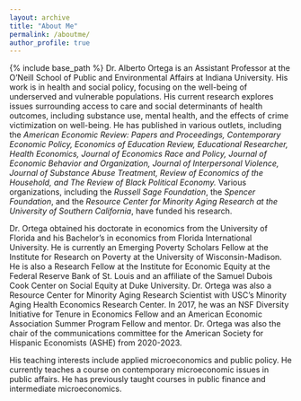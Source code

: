 ```yaml
---
layout: archive
title: "About Me"
permalink: /aboutme/
author_profile: true
---
```


{% include base_path %}
Dr. Alberto Ortega is an Assistant Professor at the O’Neill School of Public and Environmental Affairs at Indiana University. His work is in health and social policy, focusing on the well-being of underserved and vulnerable populations. His current research explores issues surrounding access to care and social determinants of health outcomes, including substance use, mental health, and the effects of crime victimization on well-being. He has published in various outlets, including the *American Economic Review: Papers and Proceedings, Contemporary Economic Policy, Economics of Education Review, Educational Researcher, Health Economics, Journal of Economics Race and Policy, Journal of Economic Behavior and Organization, Journal of Interpersonal Violence, Journal of Substance Abuse Treatment, Review of Economics of the Household, and The Review of Black Political Economy.* Various organizations, including the *Russell Sage Foundation*, the *Spencer Foundation*, and the *Resource Center for Minority Aging Research at the University of Southern California*, have funded his research.

Dr. Ortega obtained his doctorate in economics from the University of Florida and his Bachelor’s in economics from Florida International University. He is currently an Emerging Poverty Scholars Fellow at the Institute for Research on Poverty at the University of Wisconsin-Madison. He is also a Research Fellow at the Institute for Economic Equity at the Federal Reserve Bank of St. Louis and an affiliate of the Samuel Dubois Cook Center on Social Equity at Duke University. Dr. Ortega was also a Resource Center for Minority Aging Research Scientist with USC’s Minority Aging Health Economics Research Center. In 2017, he was an NSF Diversity Initiative for Tenure in Economics Fellow and an American Economic Association Summer Program Fellow and mentor. Dr. Ortega was also the chair of the communications committee for the American Society for Hispanic Economists (ASHE) from 2020-2023.


His teaching interests include applied microeconomics and public policy. He currently teaches a course on contemporary microeconomic issues in public affairs. He has previously taught courses in public finance and intermediate microeconomics.

